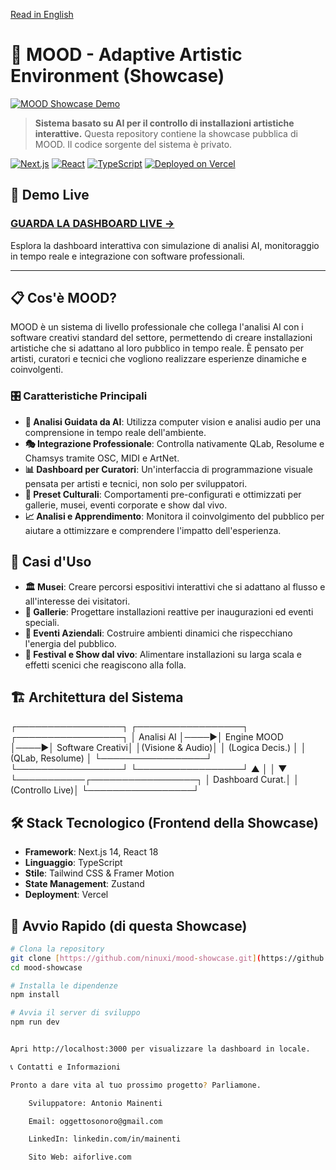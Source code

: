 [Read in English](README.md)

# 🎨 MOOD - Adaptive Artistic Environment (Showcase)

[![MOOD Showcase Demo](totale_mood_small.gif)](https://youtu.be/ueAoJZJqpBw)

> **Sistema basato su AI per il controllo di installazioni artistiche interattive.** Questa repository contiene la showcase pubblica di MOOD. Il codice sorgente del sistema è privato.

[![Next.js](https://img.shields.io/badge/Next.js-14-black.svg)](https://nextjs.org/)
[![React](https://img.shields.io/badge/React-18-blue.svg)](https://reactjs.org/)
[![TypeScript](https://img.shields.io/badge/TypeScript-5-blue.svg)](https://www.typescriptlang.org/)
[![Deployed on Vercel](https://img.shields.io/badge/Deployed%20on-Vercel-000000.svg)](https://mood-adaptive-art-system.vercel.app/)

## 🚀 Demo Live

### **[GUARDA LA DASHBOARD LIVE →](https://mood-adaptive-art-system.vercel.app/)**

Esplora la dashboard interattiva con simulazione di analisi AI, monitoraggio in tempo reale e integrazione con software professionali.

---

## 📋 Cos'è MOOD?

MOOD è un sistema di livello professionale che collega l'analisi AI con i software creativi standard del settore, permettendo di creare installazioni artistiche che si adattano al loro pubblico in tempo reale. È pensato per artisti, curatori e tecnici che vogliono realizzare esperienze dinamiche e coinvolgenti.

### 🎛️ Caratteristiche Principali

- **🤖 Analisi Guidata da AI**: Utilizza computer vision e analisi audio per una comprensione in tempo reale dell'ambiente.
- **🎭 Integrazione Professionale**: Controlla nativamente QLab, Resolume e Chamsys tramite OSC, MIDI e ArtNet.
- **📊 Dashboard per Curatori**: Un'interfaccia di programmazione visuale pensata per artisti e tecnici, non solo per sviluppatori.
- **🎨 Preset Culturali**: Comportamenti pre-configurati e ottimizzati per gallerie, musei, eventi corporate e show dal vivo.
- **📈 Analisi e Apprendimento**: Monitora il coinvolgimento del pubblico per aiutare a ottimizzare e comprendere l'impatto dell'esperienza.

## 🎯 Casi d'Uso

- **🏛️ Musei**: Creare percorsi espositivi interattivi che si adattano al flusso e all'interesse dei visitatori.
- **🎨 Gallerie**: Progettare installazioni reattive per inaugurazioni ed eventi speciali.
- **🏢 Eventi Aziendali**: Costruire ambienti dinamici che rispecchiano l'energia del pubblico.
- **🎪 Festival e Show dal vivo**: Alimentare installazioni su larga scala e effetti scenici che reagiscono alla folla.

## 🏗️ Architettura del Sistema

┌─────────────────┐     ┌─────────────────┐     ┌─────────────────┐
│  Analisi AI     │────▶│   Engine MOOD   │────▶│ Software Creativi│
│(Visione & Audio)│     │ (Logica Decis.) │     │ (QLab, Resolume) │
└─────────────────┘     └─────────────────┘     └─────────────────┘
▲                     │
│                     ▼
└───────────┌─────────────────┐
│ Dashboard Curat.│
│ (Controllo Live)│
└─────────────────┘


## 🛠️ Stack Tecnologico (Frontend della Showcase)

- **Framework**: Next.js 14, React 18
- **Linguaggio**: TypeScript
- **Stile**: Tailwind CSS & Framer Motion
- **State Management**: Zustand
- **Deployment**: Vercel

## 🚀 Avvio Rapido (di questa Showcase)

```bash
# Clona la repository
git clone [https://github.com/ninuxi/mood-showcase.git](https://github.com/ninuxi/mood-showcase.git)
cd mood-showcase

# Installa le dipendenze
npm install

# Avvia il server di sviluppo
npm run dev


Apri http://localhost:3000 per visualizzare la dashboard in locale.

📞 Contatti e Informazioni

Pronto a dare vita al tuo prossimo progetto? Parliamone.

    Sviluppatore: Antonio Mainenti

    Email: oggettosonoro@gmail.com

    LinkedIn: linkedin.com/in/mainenti

    Sito Web: aiforlive.com
